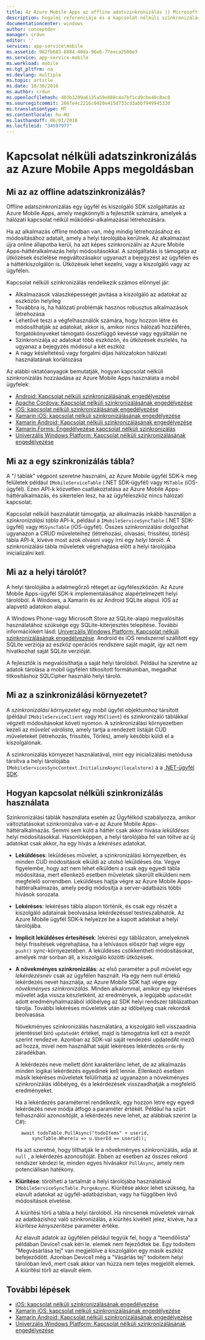 ```yaml
---
title: Az Azure Mobile Apps az offline adatszinkronizálás |} Microsoft Docs
description: Fogalmi referenciája és a kapcsolat nélküli szinkronizálás funkció az Azure Mobile Apps áttekintése
documentationcenter: windows
author: conceptdev
manager: crdun
editor: ''
services: app-service\mobile
ms.assetid: 982fb683-8884-40da-96e6-77eeca2500e3
ms.service: app-service-mobile
ms.workload: mobile
ms.tgt_pltfrm: na
ms.devlang: multiple
ms.topic: article
ms.date: 10/30/2016
ms.author: crdun
ms.openlocfilehash: 403b3289a6135a59e888c4a7bf1cd9cbe40c8ac0
ms.sourcegitcommit: 266fe4c2216c0420e415d733cd3abbf94994533d
ms.translationtype: MT
ms.contentlocale: hu-HU
ms.lasthandoff: 06/01/2018
ms.locfileid: "34597977"
---
```

# <a name="offline-data-sync-in-azure-mobile-apps"></a>Kapcsolat nélküli adatszinkronizálás az Azure Mobile Apps megoldásban
## <a name="what-is-offline-data-sync"></a>Mi az az offline adatszinkronizálás?
Offline adatszinkronizálás egy ügyfél és kiszolgáló SDK szolgáltatás az Azure Mobile Apps, amely megkönnyíti a fejlesztők számára, amelyek a hálózati kapcsolat nélkül működési-alkalmazásai létrehozására.

Ha az alkalmazás offline módban van, még mindig létrehozásához és módosításához adatait, amely a helyi tárolójába kerülnek. Az alkalmazást újra online állapotba kerül, ha azt képes szinkronizálni az Azure Mobile Apps-háttéralkalmazás helyi módosításokkal. A szolgáltatás is támogatja az ütközések észlelése megváltozásakor ugyanazt a bejegyzést az ügyfélen és a háttérkiszolgálón is. Ütközések lehet kezelni, vagy a kiszolgáló vagy az ügyfélen.

Kapcsolat nélküli szinkronizálás rendelkezik számos előnnyel jár:

* Alkalmazások válaszképességét javítása a kiszolgáló az adatokat az eszközön helyileg
* Továbbra is, ha hálózati problémák hasznos robusztus alkalmazások létrehozása
* Lehetővé teszi a végfelhasználók számára, hogy hozzon létre és módosíthatják az adatokat, akkor is, amikor nincs hálózati hozzáférés, forgatókönyveket támogató összefüggő kevéssé vagy egyáltalán ne
* Szinkronizálja az adatokat több eszközön, és ütközések észlelés, ha ugyanaz a bejegyzés módosul a két eszköz
* A nagy késleltetésű vagy forgalmi díjas hálózatokon hálózati használatának korlátozása

Az alábbi oktatóanyagok bemutatják, hogyan kapcsolat nélküli szinkronizálás hozzáadása az Azure Mobile Apps használata a mobil ügyfelek:

* [Android: Kapcsolat nélküli szinkronizálásának engedélyezése]
* [Apache Cordova: Kapcsolat nélküli szinkronizálásának engedélyezése](app-service-mobile-cordova-get-started-offline-data.md)
* [iOS: kapcsolat nélküli szinkronizálásának engedélyezése]
* [Xamarin iOS: kapcsolat nélküli szinkronizálásának engedélyezése]
* [Xamarin Android: Kapcsolat nélküli szinkronizálásának engedélyezése]
* [Xamarin.Forms: Engedélyezése kapcsolat nélküli szinkronizálás](app-service-mobile-xamarin-forms-get-started-offline-data.md)
* [Univerzális Windows Platform: Kapcsolat nélküli szinkronizálásának engedélyezése]

## <a name="what-is-a-sync-table"></a>Mi az a egy szinkronizálás tábla?
A "/ táblák" végpont szeretne használni, az Azure Mobile ügyfél SDK-k meg felületek például `IMobileServiceTable` (.NET SDK-ügyfél) vagy `MSTable` (iOS-ügyfél). Ezen API-k közvetlen csatlakoztatása az Azure Mobile Apps-háttéralkalmazás, és sikertelen lesz, ha az ügyféleszköz nincs hálózati kapcsolat.

Kapcsolat nélküli használatát támogatja, az alkalmazás inkább használjon a *szinkronizálási tábla* API-k, például a `IMobileServiceSyncTable` (.NET SDK-ügyfél) vagy `MSSyncTable` (iOS-ügyfél). Összes szinkronizálási dolgozhat ugyanazon a CRUD műveleteihez (létrehozási, olvasási, frissítési, törlési) tábla API-k, kivéve most azok olvasni vagy írni egy *helyi tároló*. A szinkronizálási tábla műveletek végrehajtása előtt a helyi tárolójába inicializálni kell.

## <a name="what-is-a-local-store"></a>Mi az a helyi tárolót?
A helyi tárolójába a adatmegőrző réteget az ügyféleszközön. Az Azure Mobile Apps-ügyfél SDK-k implementálásához alapértelmezett helyi tárolóból. A Windows, a Xamarin és az Android SQLite alapul. IOS az alapvető adatokon alapul.

A Windows Phone-vagy Microsoft Store az SQLite-alapú megvalósítás használatához szüksége egy SQLite-kiterjesztés telepítése. További információkért lásd: [Univerzális Windows Platform: Kapcsolat nélküli szinkronizálásának engedélyezése]. Android és iOS rendszerrel szállított egy SQLite verziója az eszköz operációs rendszere saját magát, így azt nem hivatkozhat saját SQLite verzióját.

A fejlesztők is megvalósíthatja a saját helyi tárolóból. Például ha szeretne az adatok tárolása a mobil ügyfélen titkosított formátumban, megadhat titkosításhoz SQLCipher használó helyi tároló.

## <a name="what-is-a-sync-context"></a>Mi az a szinkronizálási környezetet?
A *szinkronizálási környezetet* egy mobil ügyfél objektumhoz társított (például `IMobileServiceClient` vagy `MSClient`) és szinkronizáló táblákkal végzett módosításokat követi nyomon. A szinkronizálási környezetben kezeli az *művelet várólista*, amely tartja a rendezett listáját CUD műveleteket (létrehozás, frissítés, Törlés), amely későbbi küldi el a kiszolgálónak.

A szinkronizálás környezet használatával, mint egy inicializálási metódusa társítva a helyi tárolójába `IMobileServicesSyncContext.InitializeAsync(localstore)` a a [.NET-ügyfél SDK].

## <a name="how-sync-works"></a>Hogyan kapcsolat nélküli szinkronizálás használata
Szinkronizálási táblák használata esetén az Ügyfélkód szabályozza, amikor változtatásokat szinkronizálva van-e az Azure Mobile Apps-háttéralkalmazás. Semmi sem küld a háttér csak akkor hívása *leküldéses* helyi módosításokkal. Hasonlóképpen, a helyi tárolójába fel van töltve az új adatokat csak akkor, ha egy hívás a *lekéréses* adatokat.

* **Leküldéses**: leküldéses művelet, a szinkronizálási környezetben, és minden CUD módosítások elküldi az utolsó leküldéses óta. Vegye figyelembe, hogy azt nem lehet elküldeni a csak egy egyedi tábla módosítása, mert ellenkező esetben műveletek sikerült elküldeni nem megfelelő sorrendben. Leküldéses hajtja végre az Azure Mobile Apps-háttéralkalmazás, amely pedig módosítja a server-adatbázis többi hívások sorozata.
* **Lekéréses**: lekéréses tábla alapon történik, és csak egy részét a kiszolgáló adatainak beolvasása lekérdezéssel testreszabhatók. Az Azure Mobile ügyfél SDK-k helyezze be a kapott adatokat a helyi tárolójába.
* **Implicit leküldéses értesítések**: lekérési egy táblázaton, amelyeknek helyi frissítések végrehajtása, ha a lehívásos először hajt végre egy `push()` sync-környezetében. A leküldéses csökkentheti módosításokat, amelyek már sorban áll, a kiszolgáló közötti ütközések.
* **A növekményes szinkronizálás**: az első paraméter a pull művelet egy *lekérdezésnév* csak az ügyfélen használt. Ha egy nem null értékű lekérdezés nevet használja, az Azure Mobile SDK hajt végre egy *növekményes szinkronizálás*. Minden alkalommal, amikor egy lekéréses művelet adja vissza készletként, az eredmények, a legújabb `updatedAt` adott eredményhalmazából időbélyeg az SDK helyi rendszer táblázatban tárolja. További lekéréses műveletek után az időbélyeg csak rekordok beolvasása.

  Növekményes szinkronizálás használatára, a kiszolgáló kell visszaadnia jelentéssel bíró `updatedAt` értéket, majd is támogatnia kell ezt a mezőt szerint rendezve. Azonban az SDK-val saját rendezési updatedAt mező ad hozzá, mivel nem használhat saját lekéréses lekérdezés `orderBy` záradékban.

  A lekérdezés neve mellett dönt karakterlánc lehet, de az alkalmazás minden logikai lekérdezés egyedinek kell lennie.
  Ellenkező esetben másik lekéréses műveletek felülírhatja az ugyanazon a növekményes szinkronizálás időbélyeg, és a lekérdezések visszaadhatják a megfelelő eredményeket.

  Ha a lekérdezés paraméterrel rendelkezik, egy hozzon létre egy egyedi lekérdezés neve módja átfogó a paraméter értékét.
  Például ha szűrt felhasználói azonosítóját, a lekérdezés neve lehet, az alábbiak szerint (a C#):

        await todoTable.PullAsync("todoItems" + userid,
            syncTable.Where(u => u.UserId == userid));

  Ha azt szeretné, hogy tilthatják le a növekményes szinkronizálás, adja át `null` , a lekérdezés azonosítóját. Ebben az esetben az összes rekord rendszer kérdezi le, minden egyes hívásakor `PullAsync`, amely nem potenciálisan hatékony.
* **Kiürítése**: törölheti a tartalmát a helyi tárolójába használatával `IMobileServiceSyncTable.PurgeAsync`.
  Kiürítése akkor lehet szükség, ha elavult adatokat az ügyfél-adatbázisban, vagy ha függőben lévő módosítások elvetése.

  A kiürítési törli a tábla a helyi tárolóból. Ha nincsenek műveletek várnak az adatbázishoz való szinkronizálás, a kiürítés kivételt jelez, kivéve, ha a *kiürítése kényszerítése* paraméter értéke.

  Az elavult adatok az ügyfélen például tegyük fel, hogy a "teendőlista" példában Device1 csak kéri le. elemek nem fejeződtek be. Egy todoitem "Megvásárlása tej" van megjelölve a kiszolgálón egy másik eszköz befejeződött. Azonban Device1 még a "Vásárlás tej" todoitem helyi tárolóban levő, mert csak akkor van húzza nem teljes megjelölt elemek. A kiürítési törli az elavult elem.

## <a name="next-steps"></a>További lépések
* [iOS: kapcsolat nélküli szinkronizálásának engedélyezése]
* [Xamarin iOS: kapcsolat nélküli szinkronizálásának engedélyezése]
* [Xamarin Android: Kapcsolat nélküli szinkronizálásának engedélyezése]
* [Univerzális Windows Platform: Kapcsolat nélküli szinkronizálásának engedélyezése]

<!-- Links -->
[.NET-ügyfél SDK]: app-service-mobile-dotnet-how-to-use-client-library.md
[Android: Kapcsolat nélküli szinkronizálásának engedélyezése]: app-service-mobile-android-get-started-offline-data.md
[iOS: kapcsolat nélküli szinkronizálásának engedélyezése]: app-service-mobile-ios-get-started-offline-data.md
[Xamarin iOS: kapcsolat nélküli szinkronizálásának engedélyezése]: app-service-mobile-xamarin-ios-get-started-offline-data.md
[Xamarin Android: Kapcsolat nélküli szinkronizálásának engedélyezése]: app-service-mobile-xamarin-android-get-started-offline-data.md
[Univerzális Windows Platform: Kapcsolat nélküli szinkronizálásának engedélyezése]: app-service-mobile-windows-store-dotnet-get-started-offline-data.md
